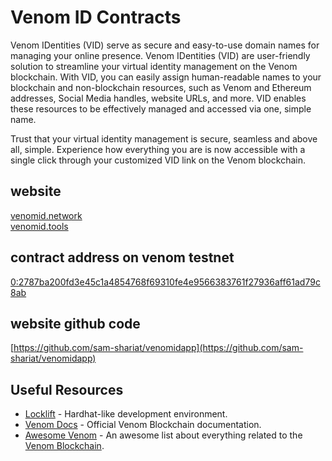 # Venom ID Contracts

Venom IDentities (VID) serve as secure and easy-to-use domain names for managing your online presence. Venom IDentities (VID) are user-friendly solution to streamline your virtual identity management on the Venom blockchain. With VID, you can easily assign human-readable names to your blockchain and non-blockchain resources, such as Venom and Ethereum addresses, Social Media handles, website URLs, and more. VID enables these resources to be effectively managed and accessed via one, simple name.

Trust that your virtual identity management is secure, seamless and above all, simple. Experience how everything you are is now accessible with a single click through your customized VID link on the Venom blockchain.

## website 

[venomid.network](https://venomid.network/)
<br/>
[venomid.tools](https://venomid.tools/)
<br/>

## contract address on venom testnet
[0:2787ba200fd3e45c1a4854768f69310fe4e9566383761f27936aff61ad79c8ab](https://testnet.venomscan.com/accounts/0:2787ba200fd3e45c1a4854768f69310fe4e9566383761f27936aff61ad79c8ab)

## website github code
[https://github.com/sam-shariat/venomidapp](https://github.com/sam-shariat/venomidapp)

## Useful Resources

- [Locklift](https://github.com/broxus/locklift) - Hardhat-like development environment.
- [Venom Docs](https://docs.venom.foundation/) - Official Venom Blockchain documentation.
- [Awesome Venom](https://github.com/venom-blockchain/awesome-venom) - An awesome list about everything related to the <a href='https://venom.foundation/'>Venom Blockchain</a>.



